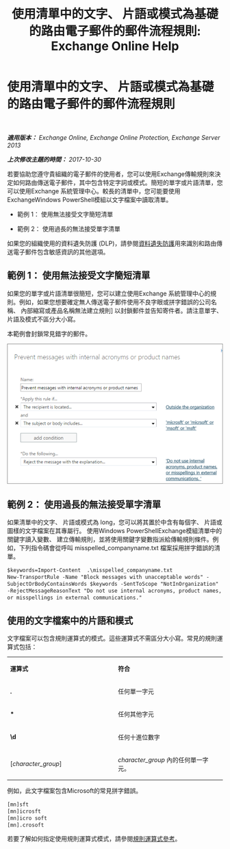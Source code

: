 ﻿---
title: '使用清單中的文字、 片語或模式為基礎的路由電子郵件的郵件流程規則: Exchange Online Help'
TOCTitle: 使用清單中的文字、 片語或模式為基礎的路由電子郵件的郵件流程規則
ms:assetid: 4c5bee1b-58b5-4152-baef-86fa103050ae
ms:mtpsurl: https://technet.microsoft.com/zh-tw/library/Dn951131(v=EXCHG.150)
ms:contentKeyID: 65210905
ms.date: 05/23/2018
mtps_version: v=EXCHG.150
ms.translationtype: MT
---

# 使用清單中的文字、 片語或模式為基礎的路由電子郵件的郵件流程規則

 

_**適用版本：** Exchange Online, Exchange Online Protection, Exchange Server 2013_

_**上次修改主題的時間：** 2017-10-30_

若要協助您遵守貴組織的電子郵件的使用者，您可以使用Exchange傳輸規則來決定如何路由傳送電子郵件，其中包含特定字詞或模式。簡短的單字或片語清單，您可以使用Exchange 系統管理中心。較長的清單中，您可能要使用ExchangeWindows PowerShell模組以文字檔案中讀取清單。

  - 範例 1： 使用無法接受文字簡短清單

  - 範例 2： 使用過長的無法接受單字清單

如果您的組織使用的資料遺失防護 (DLP)，請參閱[資料遺失防護](technical-overview-of-dlp-data-loss-prevention-in-exchange.md)用來識別和路由傳送電子郵件包含敏感資訊的其他選項。

## 範例 1： 使用無法接受文字簡短清單

如果您的單字或片語清單很簡短，您可以建立使用Exchange 系統管理中心的規則。例如，如果您想要確定無人傳送電子郵件使用不良字眼或拼字錯誤的公司名稱、 內部縮寫或產品名稱無法建立規則\] 以封鎖郵件並告知寄件者。請注意單字、 片語及模式不區分大小寫。

本範例會封鎖常見錯字的郵件。

![顯示根據文字模式封鎖訊息的規則](images/Dn951131.a8489cbb-be59-4890-ae30-1431703eeb88(EXCHG.150).png "顯示根據文字模式封鎖訊息的規則")

## 範例 2： 使用過長的無法接受單字清單

如果清單中的文字、 片語或模式為 long，您可以將其置於中含有每個字、 片語或圖樣的文字檔案在其專屬行。 使用Windows PowerShellExchange模組清單中的關鍵字讀入變數、 建立傳輸規則，並將使用關鍵字變數指派給傳輸規則條件。例如，下列指令碼會從呼叫 misspelled\_companyname.txt 檔案採用拼字錯誤的清單。

    $keywords=Import-Content  .\misspelled_companyname.txt
    New-TransportRule -Name "Block messages with unacceptable words" -SubjectOrBodyContainsWords $keywords -SentToScope "NotInOrganization" -RejectMessageReasonText "Do not use internal acronyms, product names, or misspellings in external communications."

## 使用的文字檔案中的片語和模式

文字檔案可以包含規則運算式的模式。這些運算式不需區分大小寫。常見的規則運算式包括：


<table>
<colgroup>
<col style="width: 50%" />
<col style="width: 50%" />
</colgroup>
<tbody>
<tr class="odd">
<td><p><strong>運算式</strong></p></td>
<td><p><strong>符合</strong></p></td>
</tr>
<tr class="even">
<td><p><strong>.</strong></p></td>
<td><p>任何單一字元</p></td>
</tr>
<tr class="odd">
<td><p><strong>*</strong></p></td>
<td><p>任何其他字元</p></td>
</tr>
<tr class="even">
<td><p><strong>\d</strong></p></td>
<td><p>任何十進位數字</p></td>
</tr>
<tr class="odd">
<td><p>[<em>character_group</em>]</p></td>
<td><p><em>character_group</em> 內的任何單一字元。</p></td>
</tr>
</tbody>
</table>


例如，此文字檔案包含Microsoft的常見拼字錯誤。

    [mn]sft
    [mn]icrosft
    [mn]icro soft
    [mn].crosoft

若要了解如何指定使用規則運算式模式，請參閱[規則運算式參考](https://go.microsoft.com/fwlink/p/?linkid=532394)。

